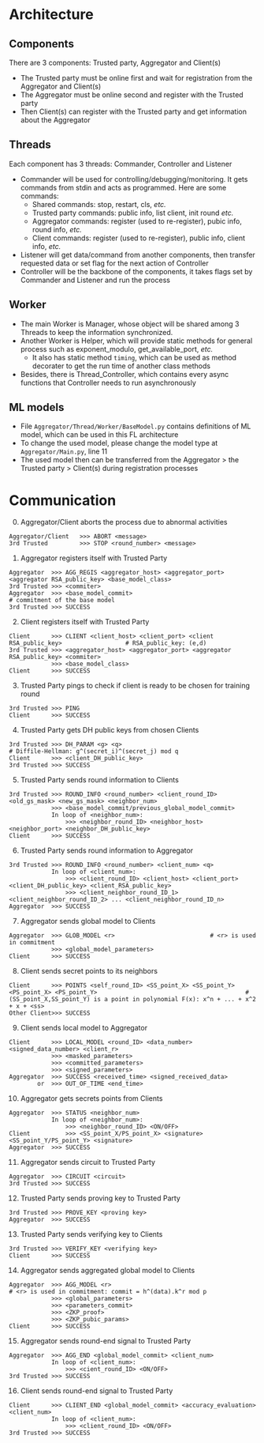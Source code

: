 # Architecture

## Components

There are 3 components: Trusted party, Aggregator and Client(s)
- The Trusted party must be online first and wait for registration from the Aggregator and Client(s)
- The Aggregator must be online second and register with the Trusted party
- Then Client(s) can register with the Trusted party and get information about the Aggregator

## Threads

Each component has 3 threads: Commander, Controller and Listener
- Commander will be used for controlling/debugging/monitoring. It gets commands from stdin and acts as programmed. Here are some commands:
    - Shared commands: stop, restart, cls, *etc.*
    - Trusted party commands: public info, list client, init round *etc.*
    - Aggregator commands: register (used to re-register), pubic info, round info, *etc.*
    - Client commands: register (used to re-register), public info, client info, *etc.*
- Listener will get data/command from another components, then transfer requested data or set flag for the next action of Controller
- Controller will be the backbone of the components, it takes flags set by Commander and Listener and run the process

## Worker

- The main Worker is Manager, whose object will be shared among 3 Threads to keep the information synchronized.
- Another Worker is Helper, which will provide static methods for general process such as exponent_modulo, get_available_port, *etc.*
    - It also has static method `timing`, which can be used as method decorater to get the run time of another class methods
- Besides, there is Thread_Controller, which contains every async functions that Controller needs to run asynchronously

## ML models

- File `Aggregator/Thread/Worker/BaseModel.py` contains definitions of ML model, which can be used in this FL architecture
- To change the used model, please change the model type at `Aggregator/Main.py`, line 11
- The used model then can be transferred from the Aggregator > the Trusted party > Client(s) during registration processes

# Communication

0. Aggregator/Client aborts the process due to abnormal activities
```
Aggregator/Client   >>> ABORT <message>
3rd Trusted         >>> STOP <round_number> <message>
```

1. Aggregator registers itself with Trusted Party
```
Aggregator  >>> AGG_REGIS <aggregator_host> <aggregator_port> <aggregator RSA_public_key> <base_model_class>
3rd Trusted >>> <commiter>
Aggregator  >>> <base_model_commit>                                                         # commitment of the base model
3rd Trusted >>> SUCCESS
```

2. Client registers itself with Trusted Party
```
Client      >>> CLIENT <client_host> <client_port> <client RSA_public_key>                  # RSA_public_key: (e,d)
3rd Trusted >>> <aggregator_host> <aggregator_port> <aggregator RSA_public_key> <commiter>
            >>> <base_model_class>
Client      >>> SUCCESS
```

3. Trusted Party pings to check if client is ready to be chosen for training round
```
3rd Trusted >>> PING
Client      >>> SUCCESS
```

4. Trusted Party gets DH public keys from chosen Clients
```
3rd Trusted >>> DH_PARAM <g> <q>                                                            # Diffile-Hellman: g^(secret_i)^(secret_j) mod q
Client      >>> <client_DH_public_key>
3rd Trusted >>> SUCCESS
```

5. Trusted Party sends round information to Clients
```
3rd Trusted >>> ROUND_INFO <round_number> <client_round_ID> <old_gs_mask> <new_gs_mask> <neighbor_num> 
            >>> <base_model_commit/previous_global_model_commit>
            In loop of <neighbor_num>:
                >>> <neighbor_round_ID> <neighbor_host> <neighbor_port> <neighbor_DH_public_key>
Client      >>> SUCCESS
```

6. Trusted Party sends round information to Aggregator
```
3rd Trusted >>> ROUND_INFO <round_number> <client_num> <q>
            In loop of <client_num>:
                >>> <client_round_ID> <client_host> <client_port> <client_DH_public_key> <client_RSA_public_key>
                >>> <client_neighbor_round_ID_1> <client_neighbor_round_ID_2> ... <client_neighbor_round_ID_n>
Aggregator  >>> SUCCESS
```

7. Aggregator sends global model to Clients
```
Aggregator  >>> GLOB_MODEL <r>                           # <r> is used in commitment
            >>> <global_model_parameters>
Client      >>> SUCCESS
```

8. Client sends secret points to its neighbors
```
Client      >>> POINTS <self_round_ID> <SS_point_X> <SS_point_Y> <PS_point_X> <PS_point_Y>                                          # (SS_point_X,SS_point_Y) is a point in polynomial F(x): x^n + ... + x^2 + x + <ss>
Other Client>>> SUCCESS
```

9. Client sends local model to Aggregator
```
Client      >>> LOCAL_MODEL <round_ID> <data_number> <signed_data_number> <client_r>
            >>> <masked_parameters>
            >>> <committed_parameters>
            >>> <signed_parameters>
Aggregator  >>> SUCCESS <received_time> <signed_received_data>
        or  >>> OUT_OF_TIME <end_time>
```

10. Aggregator gets secrets points from Clients
```
Aggregator  >>> STATUS <neighbor_num>
            In loop of <neighbor_num>:
                >>> <neighbor_round_ID> <ON/OFF>
Client          >>> <SS_point_X/PS_point_X> <signature> <SS_point_Y/PS_point_Y> <signature>
Aggregator  >>> SUCCESS
```

11. Aggregator sends circuit to Trusted Party
```
Aggregator  >>> CIRCUIT <circuit>
3rd Trusted >>> SUCCESS
```

12. Trusted Party sends proving key to Trusted Party
```
3rd Trusted >>> PROVE_KEY <proving key>
Aggregator  >>> SUCCESS
```

13. Trusted Party sends verifying key to Clients
```
3rd Trusted >>> VERIFY_KEY <verifying key>
Client      >>> SUCCESS
```

14. Aggregator sends aggregated global model to Clients
```
Aggregator  >>> AGG_MODEL <r>                                                # <r> is used in commitment: commit = h^(data).k^r mod p
            >>> <global_parameters>
            >>> <parameters_commit>
            >>> <ZKP_proof>
            >>> <ZKP_pubic_params>          
Client      >>> SUCCESS
```

15. Aggregator sends round-end signal to Trusted Party
```
Aggregator  >>> AGG_END <global_model_commit> <client_num>
            In loop of <client_num>:
                >>> <cient_round_ID> <ON/OFF>
3rd Trusted >>> SUCCESS
```

16. Client sends round-end signal to Trusted Party
```
Client      >>> CLIENT_END <global_model_commit> <accuracy_evaluation> <client_num>
            In loop of <client_num>:
                >>> <client_round_ID> <ON/OFF>
3rd Trusted >>> SUCCESS
```